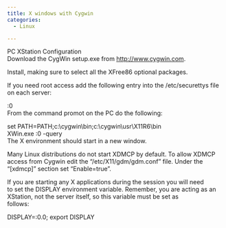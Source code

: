 ```yaml
---
title: X windows with Cygwin
categories:
  - Linux

---
```

PC XStation Configuration  
Download the CygWin setup.exe from http://www.cygwin.com.

Install, making sure to select all the XFree86 optional packages.

If you need root access add the following entry into the /etc/securettys file on each server:

<client-name>:0  
From the command promot on the PC do the following:

set PATH=PATH;c:\cygwin\bin;c:\cygwin\usr\X11R6\bin  
XWin.exe :0 -query <server-name>  
The X environment should start in a new window.

Many Linux distributions do not start XDMCP by default. To allow XDMCP  
access from Cygwin edit the &#8220;/etc/X11/gdm/gdm.conf&#8221; file. Under the  
&#8220;[xdmcp]&#8221; section set &#8220;Enable=true&#8221;.

If you are starting any X applications during the session you will need  
to set the DISPLAY environment variable. Remember, you are acting as an  
XStation, not the server itself, so this variable must be set as  
follows:

DISPLAY=<client-name>:0.0; export DISPLAY
